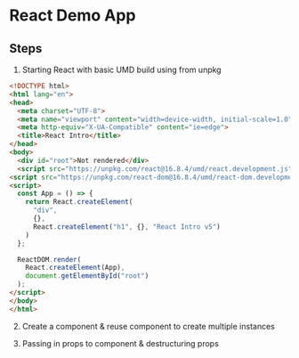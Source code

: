 # React Demo App

## Steps

1. Starting React with basic UMD build using from unpkg

```html
<!DOCTYPE html>
<html lang="en">
<head>
  <meta charset="UTF-8">
  <meta name="viewport" content="width=device-width, initial-scale=1.0">
  <meta http-equiv="X-UA-Compatible" content="ie=edge">
  <title>React Intro</title>
</head>
<body>
  <div id="root">Not rendered</div>
  <script src="https://unpkg.com/react@16.8.4/umd/react.development.js"></script>
<script src="https://unpkg.com/react-dom@16.8.4/umd/react-dom.development.js"></script>
<script>
  const App = () => {
    return React.createElement(
      "div",
      {},
      React.createElement("h1", {}, "React Intro v5")
    )
  };

  ReactDOM.render(
    React.createElement(App),
    document.getElementById("root")
  );
</script>
</body>
</html>
```

2. Create a component & reuse component to create multiple instances

3. Passing in props to component & destructuring props



